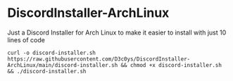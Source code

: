 # DiscordInstaller-ArchLinux
Just a Discord Installer for Arch Linux to make it easier to install with just 10 lines of code

```
curl -o discord-installer.sh https://raw.githubusercontent.com/D3c0ys/DiscordInstaller-ArchLinux/main/discord-installer.sh && chmod +x discord-installer.sh && ./discord-installer.sh
```
